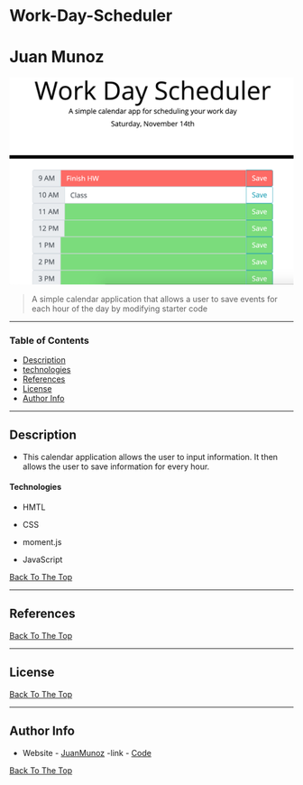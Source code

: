 # Work-Day-Scheduler
# Juan Munoz

![scheduler](/images/pics1.png) 


 

>A simple calendar application that allows a user to save events for each hour of the day by modifying starter code

 
--- 

 

### Table of Contents 

 
- [Description](#description) 
- [technologies](#technologies) 
- [References](#References) 
- [License](#License) 
- [Author Info](#author-info) 

 

--- 

 

## Description  

 
-  This calendar application allows the user to input information. It then allows the user to save information for every hour. 
 

#### Technologies 

 

- HMTL 

- CSS

- moment.js

- JavaScript



 

[Back To The Top](#read-me-template) 
 

 

--- 

 

 

## References 

[Back To The Top](#read-me-template) 

 

--- 

 

## License 

 

 


 

[Back To The Top](#read-me-template) 

 

--- 

 

## Author Info 

 

- Website - [JuanMunoz]( https://github.com/munozjuan) 
-link - [Code](https://munozjuan.github.io/code-Quiz/)

 

[Back To The Top](#read-me-template) 